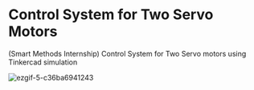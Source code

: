 # Control System for Two Servo Motors
(Smart Methods Internship) Control System for Two Servo motors using Tinkercad simulation

![ezgif-5-c36ba6941243](https://user-images.githubusercontent.com/67188835/88455171-e5cdf200-ce7b-11ea-9b98-82bf7a0291c7.gif)

